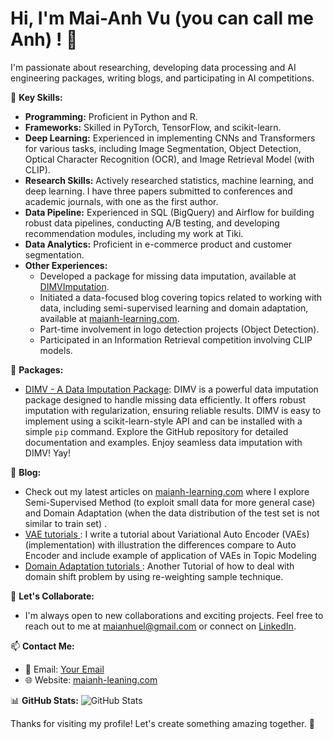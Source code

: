 # Hi, I'm  Mai-Anh Vu (you can call me Anh) ! 👋

I'm passionate about researching, developing data processing and AI engineering packages, writing blogs, and participating in AI competitions. 
 

🌟 **Key Skills:**

- **Programming:** Proficient in Python and R.
- **Frameworks:** Skilled in PyTorch, TensorFlow, and scikit-learn.
- **Deep Learning:** Experienced in implementing CNNs and Transformers for various tasks, including Image Segmentation, Object Detection, Optical Character Recognition (OCR), and Image Retrieval Model (with CLIP).
- **Research Skills:** Actively researched statistics, machine learning, and deep learning. I have three papers submitted to conferences and academic journals, with one as the first author.
- **Data Pipeline:** Experienced in SQL (BigQuery) and Airflow for building robust data pipelines, conducting A/B testing, and developing recommendation modules, including my work at Tiki.
- **Data Analytics:** Proficient in e-commerce product and customer segmentation.
- **Other Experiences:**
  - Developed a package for missing data imputation, available at [DIMVImputation](https://github.com/maianhpuco/DIMVImputation).
  - Initiated a data-focused blog covering topics related to working with data, including semi-supervised learning and domain adaptation, available at [maianh-learning.com](https://maianh-learning.com/blogs/domain_adaptation/).
  - Part-time involvement in logo detection projects (Object Detection).
  - Participated in an Information Retrieval competition involving CLIP models.

 
🚀 **Packages:**
- [DIMV - A Data Imputation Package](https://github.com/maianhpuco/DIMVImputation):
  DIMV is a powerful data imputation package designed to handle missing data efficiently. It offers robust imputation with regularization, ensuring reliable results. DIMV is easy to implement using a scikit-learn-style API and can be installed with a simple `pip` command. Explore the GitHub repository for detailed documentation and examples. Enjoy seamless data imputation with DIMV! Yay! 



📝 **Blog:**
- Check out my latest articles on [maianh-learning.com](https://maianh-learning.com/blogs/domain_adaptation/) where I explore Semi-Supervised Method (to exploit small data for more general case) and Domain Adaptation (when the data distribution of the test set is not similar to train set) . 
- [VAE tutorials ](https://github.com/maianhpuco/VAE): I write a tutorial about Variational Auto Encoder (VAEs)  (implementation) with illustration the differences compare to Auto Encoder and include example of application of VAEs in Topic Modeling 
- [Domain Adaptation tutorials ](https://github.com/maianhpuco/learning-domain-adaptation):  Another Tutorial of how to deal with domain shift problem by using re-weighting sample technique.


🤝 **Let's Collaborate:**
- I'm always open to new collaborations and exciting projects. Feel free to reach out to me at [maianhuel@gmail.com](maianhuel@gmail.com) or connect on [LinkedIn](https://www.linkedin.com/in/vu-mai-anh/).

📫 **Contact Me:**
- 📧 Email: [Your Email](maianhuel@gmail.com)
- 🌐 Website: [maianh-leaning.com]([https://yourwebsite.com](https://maianh-learning.com/))

📊 **GitHub Stats:**
![GitHub Stats](https://github-readme-stats.vercel.app/api?username=maianhpuco&show_icons=true)

Thanks for visiting my profile! Let's create something amazing together. 🚀
 
 
